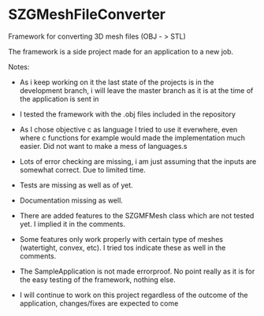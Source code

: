 # SZGMeshFileConverter
Framework for converting 3D mesh files (OBJ - > STL)

The framework is a side project made for an application to a new job.

Notes:

  - As i keep working on it the last state of the projects is in the development branch, i will leave the master branch as it is at the time of the application is sent in
  
  - I tested the framework with the .obj files included in the repository 
  
  - As I chose objective c as language I tried to use it everwhere, even where c functions for example would made the implementation much easier. Did not want to make a mess of languages.s
  
  - Lots of error checking are missing, i am just assuming that the inputs are somewhat correct. Due to limited time.

  - Tests are missing as well as of yet.
  
  - Documentation missing as well.

  - There are added features to the SZGMFMesh class which are not tested yet. I implied it in the comments.
  
  - Some features only work properly with certain type of meshes (watertight, convex, etc). I tried tos indicate these as well in the comments.
  
  - The SampleApplication is not made errorproof. No point really as it is for the easy testing of the framework, nothing else.
  
  - I will continue to work on this project regardless of the outcome of the application, changes/fixes are expected to come
